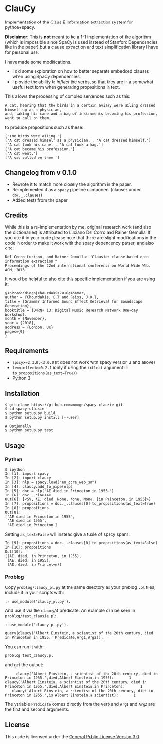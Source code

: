 # ClauCy
Implementation of the ClausIE information extraction system for python+spacy. 

**Disclaimer**: This is **not** meant to be a 1-1 implementation of the algorithm 
(which is impossible since SpaCy is used instead of Stanford Dependencies like in the paper) 
but a clause extraction and text simplification library I have for personal use. 

I have made some modifications. 
- I did some exploration on how to better separate embedded clauses when using SpaCy dependencies. 
- I provide the ability to *inflect* the verbs, so that they are in a somewhat useful text form 
when generating propositions in text. 

This allows the processing of complex sentences such as this:
```
A cat, hearing that the birds in a certain aviary were ailing dressed himself up as a physician, 
and, taking his cane and a bag of instruments becoming his profession, went to call on them.
```

to produce propositions such as these:

```
['The birds were ailing.']
['A cat dressed himself as a physician.', 'A cat dressed himself.']
['A cat took his cane.', 'A cat took a bag.']
['A cat became his profession.']
['A cat went.']
['A cat called on them.']
```

## Changelog from v 0.1.0

- Rewrote it to match more closely the algorithm in the paper.
- Reimplemented it as a `spacy` pipeline component (clauses under `doc._.clauses`)
- Added tests from the paper

## Credits
While this is a re-implementation by me, original research work (and also the dictionaries) is attributed to Luciano Del Corro
and Rainer Gemulla. If you use it in your code please note that there are slight modifications in the code in order to make it work with the spacy dependency parser, and also cite:
```
Del Corro Luciano, and Rainer Gemulla: "Clausie: clause-based open information extraction." 
Proceedings of the 22nd international conference on World Wide Web. ACM, 2013.
```

It would be helpful to also cite this specific implementation if you are using it:
```
@InProceedings{chourdakis2018grammar,
author = {Chourdakis, E.T and Reiss, J.D.},
title = {Grammar Informed Sound Effect Retrieval for Soundscape Generation},
booktitle = {DMRN+ 13: Digital Music Research Network One-day Workshop},
month = {November},
year = {2018},
address = {London, UK},
pages={9}
}
```

## Requirements
- `spacy>=2.3.0,<3.0.0` (it does not work with spacy version 3 and above)
- `lemminflect>=0.2.1` (only if using the `inflect` argument in `to_propositions(as_text=True)`)
- Python 3

## Installation
```
$ git clone https://github.com/mmxgn/spacy-clausie.git
$ cd spacy-clausie
$ python setup.py build 
$ python setup.py install [--user]

# Optionally
$ python setup.py test
```

## Usage

### Python

```
$ ipython
In [1]: import spacy                                                                                                                                               
In [2]: import claucy                                                                                                                                               
In [3]: nlp = spacy.load("en_core_web_sm")
In [4]: claucy.add_to_pipe(nlp)                                                                                                                                     
In [5]: doc = nlp("AE died in Princeton in 1955.")                                                                                                                 
In [6]: doc._.clauses                                                                                                                                               
Out[6]: [<SV, AE, died, None, None, None, [in Princeton, in 1955]>]
In [7]: propositions = doc._.clauses[0].to_propositions(as_text=True)                                                                                               
In [8]: propositions                                                                                                                                               
Out[8]: 
['AE died in Princeton in 1955',
 'AE died in 1955',
 'AE died in Princeton']
```

Setting `as_text=False` will instead give a tuple of spacy spans:

```
In [9]: propositions = doc._.clauses[0].to_propositions(as_text=False)                                                                                             
In [10]: propositions                                                                                                                                               
Out[10]: 
[(AE, died, in Princeton, in 1955),
 (AE, died, in 1955),
 (AE, died, in Princeton)]
```

### Problog

Copy `problog/claucy_pl.py` at the same directory as your problog `.pl` files, include it 
in your scripts with:

```
:- use_module('claucy_pl.py').
```

And use it via the `claucy/4` predicate. An example can be seen in `problog/test_clausie.pl`:

```
:-use_module('claucy_pl.py').

query(claucy('Albert Einstein, a scientist of the 20th century, died in Princeton in 1955.',Predicate,Arg1,Arg2)).
```

You can run it with:

```
problog test_claucy.pl
```

and get the output:

```
     claucy('Albert Einstein, a scientist of the 20th century, died in Princeton in 1955.',died,Albert Einstein,in 1955):       1         
claucy('Albert Einstein, a scientist of the 20th century, died in Princeton in 1955.',died,Albert Einstein,in Princeton):       1         
   claucy('Albert Einstein, a scientist of the 20th century, died in Princeton in 1955.',is,Albert Einstein,a scientist):       1      
```

The variable `Predicate` comes directly from the verb and `Arg1` and `Arg2` are the first and second arguments.



## License

This code is licensed under the [General Public License Version 3.0](https://www.gnu.org/licenses/gpl-3.0.txt). 

